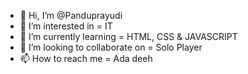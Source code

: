 - 👋 Hi, I’m @Panduprayudi
- 👀 I’m interested in = IT
- 🌱 I’m currently learning = HTML, CSS & JAVASCRIPT
- 💞️ I’m looking to collaborate on = Solo Player
- 📫 How to reach me = Ada deeh

<!---
Panduprayudi/Panduprayudi is a ✨ special ✨ repository because its `README.md` (this file) appears on your GitHub profile.
You can click the Preview link to take a look at your changes.
--->
